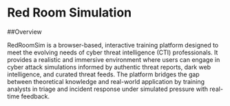 # Red Room Simulation
##Overview

RedRoomSim is a browser-based, interactive training platform designed to meet the evolving needs of cyber threat intelligence (CTI) professionals. It provides a realistic and immersive environment where users can engage in cyber attack simulations informed by authentic threat reports, dark web intelligence, and curated threat feeds. The platform bridges the gap between theoretical knowledge and real-world application by training analysts in triage and incident response under simulated pressure with real-time feedback.
